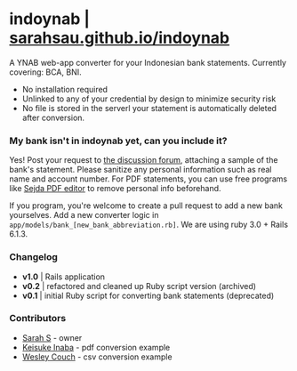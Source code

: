 # indoynab |  [sarahsau.github.io/indoynab](https://blueberry-surprise-28648.herokuapp.com/)

A YNAB web-app converter for your Indonesian bank statements. 
Currently covering: BCA, BNI. 

- No installation required
- Unlinked to any of your credential by design to minimize security risk
- No file is stored in the serverl  your statement is automatically deleted after conversion. 


### My bank isn't in **indoynab** yet, can you include it?
Yes! Post your request to [the discussion forum](https://github.com/sarahsau/indoynab/discussions/categories/adding-a-bank-request), attaching a sample of the bank's statement. Please sanitize any personal information such as real name and account number. For PDF statements, you can use free programs like [Sejda PDF editor](https://www.sejda.com/pdf-editor) to remove personal info beforehand.

If you program, you're welcome to create a pull request to add a new bank yourselves. Add a new converter logic in `app/models/bank_[new_bank_abbreviation.rb]`. We are using ruby 3.0 + Rails 6.1.3.  


### Changelog
- **v1.0** | Rails application
- **v0.2** | refactored and cleaned up Ruby script version (archived)
- **v0.1** | initial Ruby script for converting bank statements (deprecated)

### Contributors
- [Sarah S](https://github.com/sarahsau) - owner
- [Keisuke Inaba](https://github.com/kei178) - pdf conversion example
- [Wesley Couch](https://github.com/wesmcouch) - csv conversion example
